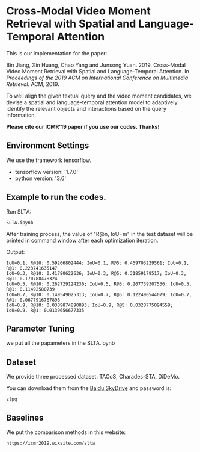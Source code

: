 # Cross-Modal Video Moment Retrieval with Spatial and Language-Temporal Attention
This is our implementation for the paper:

Bin Jiang, Xin Huang, Chao Yang and Junsong Yuan. 2019. Cross-Modal Video Moment Retrieval with Spatial and Language-Temporal Attention.  In <em>Proceedings of the 2019 ACM on International Conference on Multimedia Retrieval</em>. ACM, 2019.

To well align the given textual query and the video moment candidates, we devise a spatial and language-temporal attention model to adaptively identify the relevant objects and interactions based on the query information.

**Please cite our ICMR'19 paper if you use our codes. Thanks!** 

## Environment Settings
We use the framework tensorflow. 
- tensorflow version:  '1.7.0'
- python version: '3.6'

## Example to run the codes.

Run SLTA:

```
SLTA.ipynb
```

After training process, the value of "R@n, IoU=m" in the test dataset will be printed in command window after each optimization iteration.

Output:

```
IoU=0.1, R@10: 0.59266802444; IoU=0.1, R@5: 0.459703229561; IoU=0.1, R@1: 0.223741635147
IoU=0.3, R@10: 0.41780622636; IoU=0.3, R@5: 0.31859179517; IoU=0.3, R@1: 0.170788478324
IoU=0.5, R@10: 0.262729124236; IoU=0.5, R@5: 0.207739307536; IoU=0.5, R@1: 0.11492580739
IoU=0.7, R@10: 0.149549025313; IoU=0.7, R@5: 0.122490544079; IoU=0.7, R@1: 0.0677916787896
IoU=0.9, R@10: 0.0389874890893; IoU=0.9, R@5: 0.0328775094559; IoU=0.9, R@1: 0.0139656677335
```


## Parameter Tuning

we put all the papameters in the SLTA.ipynb

## Dataset

We provide three processed dataset: TACoS, Charades-STA, DiDeMo.

You can download them from the [Baidu SkyDrive](https://pan.baidu.com/s/1AFrUYKJ_iiZXwhK2I10lVA) and password is:

```
zlpq
```

## Baselines

We put the comparison methods in this website:

```
https://icmr2019.wixsite.com/slta
```
